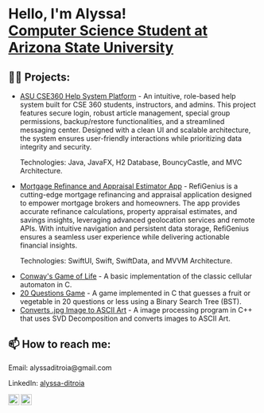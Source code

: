 <h1>Hello, I'm Alyssa! <br/><a href="https://github.com/alyssaditroia"></a> <a href="https://www.linkedin.com/in/alyssa-ditroia">Computer Science Student at Arizona State University</a> </h1>

<h2> 👨‍💻 Projects:</h2>
<ul>
<li>
        <a href="https://github.com/alyssaditroia/CSE360">ASU CSE360 Help System Platform</a> - An intuitive, role-based help system built for CSE 360 students, instructors, and admins. This project features secure login, robust article management, special group permissions, backup/restore functionalities, and a streamlined messaging center. Designed with a clean UI and scalable architecture, the system ensures user-friendly interactions while prioritizing data integrity and security.

Technologies: Java, JavaFX, H2 Database, BouncyCastle, and MVC Architecture.
    </li>
    <li>
        <a href="https://github.com/alyssaditroia/RefiGenius">Mortgage Refinance and Appraisal Estimator App</a> -  RefiGenius is a cutting-edge mortgage refinancing and appraisal application designed to empower mortgage brokers and homeowners. The app provides accurate refinance calculations, property appraisal estimates, and savings insights, leveraging advanced geolocation services and remote APIs. With intuitive navigation and persistent data storage, RefiGenius ensures a seamless user experience while delivering actionable financial insights.

Technologies: SwiftUI, Swift, SwiftData, and MVVM Architecture.
    </li>
        <li>
        <a href="https://github.com/alyssaditroia/Game-of-Life">Conway's Game of Life</a> - A basic implementation of the classic cellular automaton in C.
    </li>
    <li>
        <a href="https://github.com/alyssaditroia/20-Questions">20 Questions Game</a> - A game implemented in C that guesses a fruit or vegetable in 20 questions or less using a Binary Search Tree (BST).
    </li>
    <li>
    <a href="https://github.com/alyssaditroia/JPG_TO_ASCII">Converts .jpg Image to ASCII Art</a> - A image processing program in C++ that uses SVD Decomposition and converts images to ASCII Art. 
</li>
</ul>

<h2> 📫 How to reach me:</h2>
<p>Email: alyssaditroia@gmail.com</p>
<p>LinkedIn: <a href="https://www.linkedin.com/in/alyssa-ditroia/">alyssa-ditroia</a></p>

<a href="mailto:alyssaditroia@gmail.com" target="_blank">
  <img align="left" alt="alyssaditroia | Email" width="22px" src="https://cdn.jsdelivr.net/npm/simple-icons@3.13.0/icons/gmail.svg" />
</a>

<a href="https://www.linkedin.com/in/alyssa-ditroia/" target="_blank">
  <img align="left" alt="alyssaditroia | LinkedIn" width="22px" src="https://cdn.jsdelivr.net/npm/simple-icons@v3/icons/linkedin.svg" />
</a>


